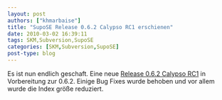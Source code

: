 ```yaml
---
layout: post
authors: ["khmarbaise"]
title: "SupoSE Release 0.6.2 Calypso RC1 erschienen"
date: 2010-03-02 16:39:11
tags: SKM,Subversion,SupoSE
categories: [SKM,Subversion,SupoSE]
post-type: blog
---
```

Es ist nun endlich geschaft. Eine neue <a href="http://supose.org/versions/show/32">Release 0.6.2 Calypso RC1</a> in Vorbereitung zur 0.6.2. Einige Bug Fixes wurde behoben und vor allem wurde die Index größe reduziert.
